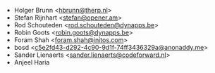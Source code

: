- Holger Brunn \<<hbrunn@therp.nl>\>
- Stefan Rijnhart \<<stefan@opener.am>\>
- Rod Schouteden \<<rod.schouteden@dynapps.be>\>
- Robin Goots \<<robin.goots@dynapps.be>\>
- Foram Shah \<<foram.shah@initos.com>\>
- bosd \<<c5e2fd43-d292-4c90-9d1f-74ff3436329a@anonaddy.me>\>
- Sander Lienaerts \<<sander.lienaerts@codeforward.nl>\>
- Anjeel Haria
